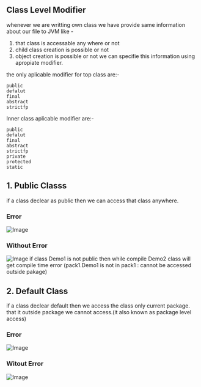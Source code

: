 ## Class Level Modifier 
whenever we are writting own class we have provide same information about our file to JVM like - 
1. that class is accessable any where or not
2. child class creation is possible or not
3. object creation is possible or not
we can specifie this information using apropiate modifier.

the only aplicable modifier for top class are:-
```
public
defalut
final
abstract
strictfp
```
Inner class aplicable modifier are:-
```
public
defalut
final
abstract
strictfp
private
protected
static
```
## 1. Public Classs
if a class declear as public then we can access that class anywhere.

### Error
![Image](https://github.com/user-attachments/assets/53fbf0e0-3727-40b9-8889-e64c857a64a8)
### Without Error
![Image](https://github.com/user-attachments/assets/732e3a2c-85d5-4334-a411-166ec59646da)
if class Demo1 is not public then while compile Demo2 class will get compile time error (pack1.Demo1 is not in pack1 : cannot be accessed outside pakage)

## 2. Default Class
if a class declear default then we access the class only current package. that it outside package we cannot access.(it also known as package level access) 
### Error
![Image](https://github.com/user-attachments/assets/53fbf0e0-3727-40b9-8889-e64c857a64a8)

### Witout Error
![Image](https://github.com/user-attachments/assets/4ed911b2-7d93-4788-ad3e-4519f040fa89)
